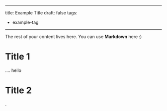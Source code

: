 
---
title: Example Title
draft: false
tags:
  - example-tag
---
 
The rest of your content lives here. You can use **Markdown** here :)

# Title 1
.... hello 

# Title 2
.